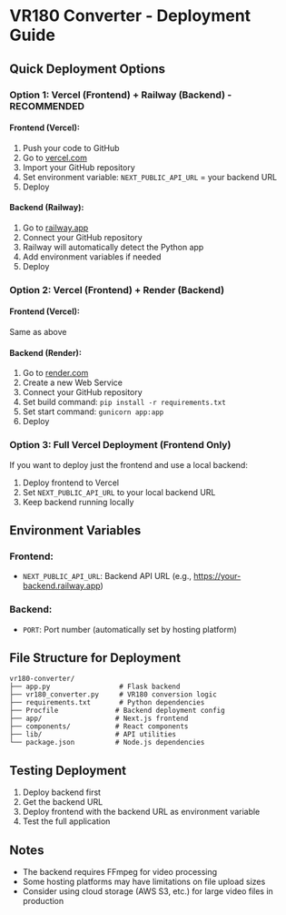 # VR180 Converter - Deployment Guide

## Quick Deployment Options

### Option 1: Vercel (Frontend) + Railway (Backend) - RECOMMENDED

#### Frontend (Vercel):
1. Push your code to GitHub
2. Go to [vercel.com](https://vercel.com)
3. Import your GitHub repository
4. Set environment variable: `NEXT_PUBLIC_API_URL` = your backend URL
5. Deploy

#### Backend (Railway):
1. Go to [railway.app](https://railway.app)
2. Connect your GitHub repository
3. Railway will automatically detect the Python app
4. Add environment variables if needed
5. Deploy

### Option 2: Vercel (Frontend) + Render (Backend)

#### Frontend (Vercel):
Same as above

#### Backend (Render):
1. Go to [render.com](https://render.com)
2. Create a new Web Service
3. Connect your GitHub repository
4. Set build command: `pip install -r requirements.txt`
5. Set start command: `gunicorn app:app`
6. Deploy

### Option 3: Full Vercel Deployment (Frontend Only)

If you want to deploy just the frontend and use a local backend:
1. Deploy frontend to Vercel
2. Set `NEXT_PUBLIC_API_URL` to your local backend URL
3. Keep backend running locally

## Environment Variables

### Frontend:
- `NEXT_PUBLIC_API_URL`: Backend API URL (e.g., https://your-backend.railway.app)

### Backend:
- `PORT`: Port number (automatically set by hosting platform)

## File Structure for Deployment

```
vr180-converter/
├── app.py                 # Flask backend
├── vr180_converter.py     # VR180 conversion logic
├── requirements.txt       # Python dependencies
├── Procfile              # Backend deployment config
├── app/                  # Next.js frontend
├── components/           # React components
├── lib/                  # API utilities
└── package.json          # Node.js dependencies
```

## Testing Deployment

1. Deploy backend first
2. Get the backend URL
3. Deploy frontend with the backend URL as environment variable
4. Test the full application

## Notes

- The backend requires FFmpeg for video processing
- Some hosting platforms may have limitations on file upload sizes
- Consider using cloud storage (AWS S3, etc.) for large video files in production
